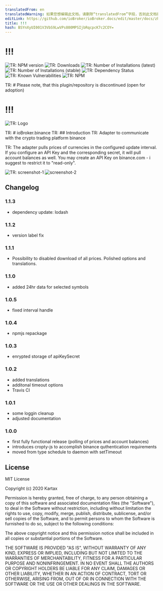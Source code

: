 ```yaml
---
translatedFrom: en
translatedWarning: 如果您想编辑此文档，请删除“translatedFrom”字段，否则此文档将再次自动翻译
editLink: https://github.com/ioBroker/ioBroker.docs/edit/master/docs/zh-cn/adapterref/iobroker.binance/README.md
title: !!!
hash: BSYnXyUI001V3VbS9LwVPs800MPSIjbRqcpcK7c2COY=
---
```

# !!!

![TR: NPM version](http://img.shields.io/npm/v/iobroker.binance.svg)
![TR: Downloads](https://img.shields.io/npm/dm/iobroker.binance.svg)
![TR: Number of Installations (latest)](http://iobroker.live/badges/binance-installed.svg)
![TR: Number of Installations (stable)](http://iobroker.live/badges/binance-stable.svg)
![TR: Dependency Status](https://img.shields.io/david/Kartax/iobroker.binance.svg)
![TR: Known Vulnerabilities](https://snyk.io/test/github/Kartax/ioBroker.binance/badge.svg)
![TR: NPM](https://nodei.co/npm/iobroker.binance.png?downloads=true)

TR: # Please note, that this plugin/repository is discontinued (open for adoption)
# !!!
![TR: Logo](../../../en/adapterref/iobroker.binance/admin/binance.png)

TR: # ioBroker.binance
TR: ## Introduction
TR: Adapter to communicate with the crypto trading platform binance

TR: The adapter pulls prices of currencies in the configured update interval.
If you configure an API Key and the corresponding secret, it will pull account balances as well.
You may create an API Key on binance.com - i suggest to restrict it to "read-only".

![TR: screenshot-1](screenshot-1.png) ![screenshot-2](../../../en/adapterref/iobroker.binance/screenshot-2.png)

## Changelog
### 1.1.3
- dependency update: lodash
### 1.1.2
- version label fix
### 1.1.1
- Possibility to disabled download of all prices. Polished options and translations.
### 1.1.0
- added 24hr data for selected symbols
### 1.0.5
- fixed interval handle
### 1.0.4
- npmjs repackage
### 1.0.3
- enrypted storage of apiKeySecret
### 1.0.2
- added translations
- additonal timeout options
- Travis CI
### 1.0.1
- some loggin cleanup
- adjusted documentation
### 1.0.0
- first fully functional release (polling of prices and account balances)
- introduces cropty-js to accomplish binance quthentication requirements
- moved from type schedule to daemon with setTimeout

## License
MIT License

Copyright (c) 2020 Kartax

Permission is hereby granted, free of charge, to any person obtaining a copy
of this software and associated documentation files (the "Software"), to deal
in the Software without restriction, including without limitation the rights
to use, copy, modify, merge, publish, distribute, sublicense, and/or sell
copies of the Software, and to permit persons to whom the Software is
furnished to do so, subject to the following conditions:

The above copyright notice and this permission notice shall be included in all
copies or substantial portions of the Software.

THE SOFTWARE IS PROVIDED "AS IS", WITHOUT WARRANTY OF ANY KIND, EXPRESS OR
IMPLIED, INCLUDING BUT NOT LIMITED TO THE WARRANTIES OF MERCHANTABILITY,
FITNESS FOR A PARTICULAR PURPOSE AND NONINFRINGEMENT. IN NO EVENT SHALL THE
AUTHORS OR COPYRIGHT HOLDERS BE LIABLE FOR ANY CLAIM, DAMAGES OR OTHER
LIABILITY, WHETHER IN AN ACTION OF CONTRACT, TORT OR OTHERWISE, ARISING FROM,
OUT OF OR IN CONNECTION WITH THE SOFTWARE OR THE USE OR OTHER DEALINGS IN THE
SOFTWARE.